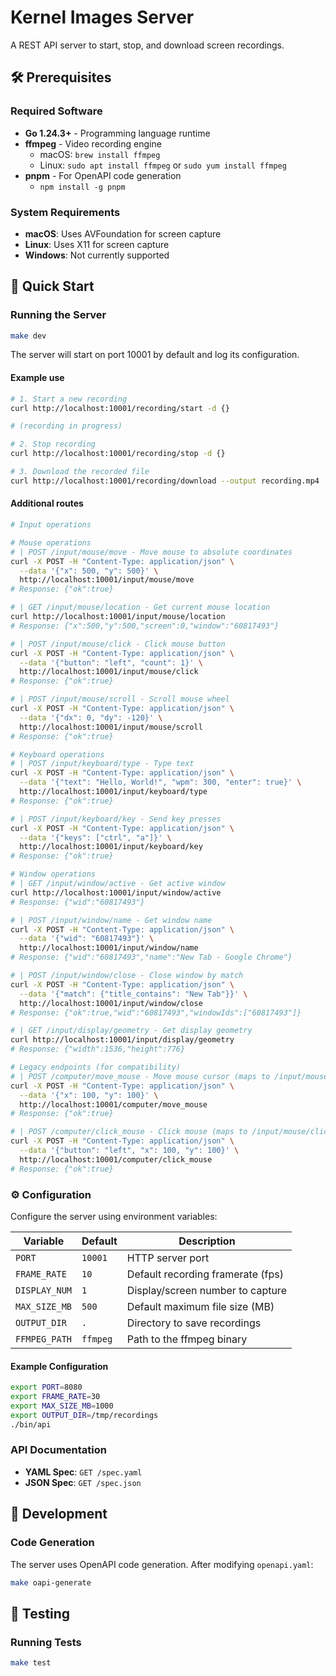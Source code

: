 # Kernel Images Server

A REST API server to start, stop, and download screen recordings.

## 🛠️ Prerequisites

### Required Software

- **Go 1.24.3+** - Programming language runtime
- **ffmpeg** - Video recording engine
  - macOS: `brew install ffmpeg`
  - Linux: `sudo apt install ffmpeg` or `sudo yum install ffmpeg`
- **pnpm** - For OpenAPI code generation
  - `npm install -g pnpm`

### System Requirements

- **macOS**: Uses AVFoundation for screen capture
- **Linux**: Uses X11 for screen capture
- **Windows**: Not currently supported

## 🚀 Quick Start

### Running the Server

```bash
make dev
```

The server will start on port 10001 by default and log its configuration.

#### Example use

```bash
# 1. Start a new recording
curl http://localhost:10001/recording/start -d {}

# (recording in progress)

# 2. Stop recording
curl http://localhost:10001/recording/stop -d {}

# 3. Download the recorded file
curl http://localhost:10001/recording/download --output recording.mp4
```

#### Additional routes

```bash
# Input operations

# Mouse operations
# | POST /input/mouse/move - Move mouse to absolute coordinates
curl -X POST -H "Content-Type: application/json" \
  --data '{"x": 500, "y": 500}' \
  http://localhost:10001/input/mouse/move
# Response: {"ok":true}

# | GET /input/mouse/location - Get current mouse location
curl http://localhost:10001/input/mouse/location
# Response: {"x":500,"y":500,"screen":0,"window":"60817493"}

# | POST /input/mouse/click - Click mouse button
curl -X POST -H "Content-Type: application/json" \
  --data '{"button": "left", "count": 1}' \
  http://localhost:10001/input/mouse/click
# Response: {"ok":true}

# | POST /input/mouse/scroll - Scroll mouse wheel
curl -X POST -H "Content-Type: application/json" \
  --data '{"dx": 0, "dy": -120}' \
  http://localhost:10001/input/mouse/scroll
# Response: {"ok":true}

# Keyboard operations
# | POST /input/keyboard/type - Type text
curl -X POST -H "Content-Type: application/json" \
  --data '{"text": "Hello, World!", "wpm": 300, "enter": true}' \
  http://localhost:10001/input/keyboard/type
# Response: {"ok":true}

# | POST /input/keyboard/key - Send key presses
curl -X POST -H "Content-Type: application/json" \
  --data '{"keys": ["ctrl", "a"]}' \
  http://localhost:10001/input/keyboard/key
# Response: {"ok":true}

# Window operations
# | GET /input/window/active - Get active window
curl http://localhost:10001/input/window/active
# Response: {"wid":"60817493"}

# | POST /input/window/name - Get window name
curl -X POST -H "Content-Type: application/json" \
  --data '{"wid": "60817493"}' \
  http://localhost:10001/input/window/name
# Response: {"wid":"60817493","name":"New Tab - Google Chrome"}

# | POST /input/window/close - Close window by match
curl -X POST -H "Content-Type: application/json" \
  --data '{"match": {"title_contains": "New Tab"}}' \
  http://localhost:10001/input/window/close
# Response: {"ok":true,"wid":"60817493","windowIds":["60817493"]}

# | GET /input/display/geometry - Get display geometry
curl http://localhost:10001/input/display/geometry
# Response: {"width":1536,"height":776}

# Legacy endpoints (for compatibility)
# | POST /computer/move_mouse - Move mouse cursor (maps to /input/mouse/move)
curl -X POST -H "Content-Type: application/json" \
  --data '{"x": 100, "y": 100}' \
  http://localhost:10001/computer/move_mouse
# Response: {"ok":true}

# | POST /computer/click_mouse - Click mouse (maps to /input/mouse/click)
curl -X POST -H "Content-Type: application/json" \
  --data '{"button": "left", "x": 100, "y": 100}' \
  http://localhost:10001/computer/click_mouse
# Response: {"ok":true}
```

### ⚙️ Configuration

Configure the server using environment variables:

| Variable       | Default   | Description                                 |
| -------------- | --------- | ------------------------------------------- |
| `PORT`         | `10001`   | HTTP server port                            |
| `FRAME_RATE`   | `10`      | Default recording framerate (fps)           |
| `DISPLAY_NUM`  | `1`       | Display/screen number to capture            |
| `MAX_SIZE_MB`  | `500`     | Default maximum file size (MB)              |
| `OUTPUT_DIR`   | `.`       | Directory to save recordings                |
| `FFMPEG_PATH`  | `ffmpeg`  | Path to the ffmpeg binary                   |

#### Example Configuration

```bash
export PORT=8080
export FRAME_RATE=30
export MAX_SIZE_MB=1000
export OUTPUT_DIR=/tmp/recordings
./bin/api
```

### API Documentation

- **YAML Spec**: `GET /spec.yaml`
- **JSON Spec**: `GET /spec.json`

## 🔧 Development

### Code Generation

The server uses OpenAPI code generation. After modifying `openapi.yaml`:

```bash
make oapi-generate
```

## 🧪 Testing

### Running Tests

```bash
make test
```
